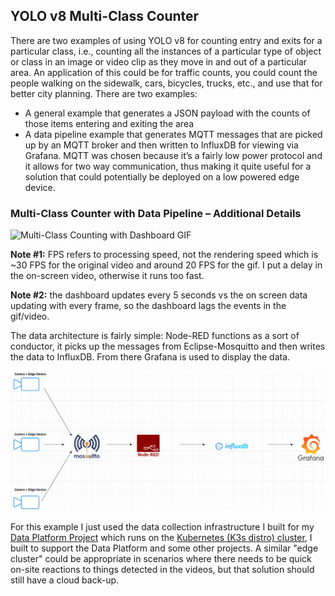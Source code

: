 ## YOLO v8 Multi-Class Counter

There are two examples of using YOLO v8 for counting entry and exits for a particular class, i.e., counting all the instances of a particular type of object or class in an image or video clip as they move in and out of a particular area. An application of this could be for traffic counts, you could count the people walking on the sidewalk, cars, bicycles, trucks, etc., and use that for better city planning.
There are two examples:

* A general example that generates a JSON payload with the counts of those items entering and exiting the area
* A data pipeline example that generates MQTT messages that are picked up by an MQTT broker and then written to InfluxDB for viewing via Grafana. MQTT was chosen because it’s a fairly low power protocol and it allows for two way communication, thus making it quite useful for a solution that could potentially be deployed on a low powered edge device.

### Multi-Class Counter with Data Pipeline – Additional Details

![Multi-Class Counting with Dashboard GIF](../images/multi_classv4.gif)

**Note #1:** FPS refers to processing speed, not the rendering speed which is ~30 FPS for the original video and around 20 FPS for the gif. I put a delay in the on-screen video, otherwise it runs too fast.

**Note #2:** the dashboard updates every 5 seconds vs the on screen data updating with every frame, so the dashboard lags the events in the gif/video.


The data architecture is fairly simple: Node-RED functions as a sort of conductor, it picks up the messages from Eclipse-Mosquitto and then writes the data to InfluxDB. From there Grafana is used to display the data. 

![Data Ingestion Architecture](../images/data_ingestion_pipeline.png)

For this example I just used the data collection infrastructure I built for my [Data Platform Project](https://github.com/MarkhamLee/finance-productivity-iot-informational-weather-dashboard) which runs on the [Kubernetes (K3s distro) cluster](https://github.com/MarkhamLee/kubernetes-k3s-data-and-IoT-platform), I built to support the Data Platform and some other projects. A similar "edge cluster" could be appropriate in scenarios where there needs to be quick on-site reactions to things detected in the videos, but that solution should still have a cloud back-up.